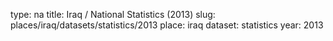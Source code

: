 type: na
title: Iraq / National Statistics (2013)
slug: places/iraq/datasets/statistics/2013
place: iraq
dataset: statistics
year: 2013
